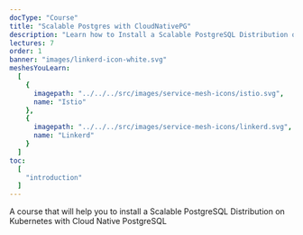 ```yaml
---
docType: "Course"
title: "Scalable Postgres with CloudNativePG"
description: "Learn how to Install a Scalable PostgreSQL Distribution on Kubernetes with Cloud Native PostgreSQL"
lectures: 7
order: 1
banner: "images/linkerd-icon-white.svg"
meshesYouLearn:
  [
    {
      imagepath: "../../../src/images/service-mesh-icons/istio.svg",
      name: "Istio"
    },
    {
      imagepath: "../../../src/images/service-mesh-icons/linkerd.svg",
      name: "Linkerd"
    }
  ]
toc:
  [
    "introduction"
  ]
---
```


A course that will help you to install a Scalable PostgreSQL Distribution on Kubernetes with Cloud Native PostgreSQL
